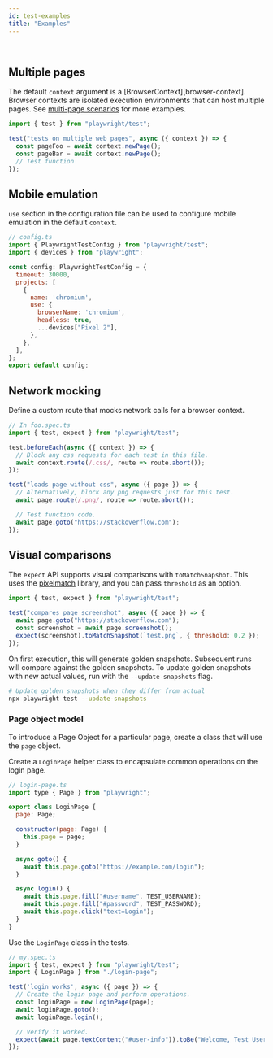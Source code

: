```yaml
---
id: test-examples
title: "Examples"
---
```


<!-- TOC -->

<br/>

## Multiple pages

The default `context` argument is a [BrowserContext][browser-context]. Browser contexts are isolated execution environments that can host multiple pages. See [multi-page scenarios](./multi-pages.md) for more examples.

```js
import { test } from "playwright/test";

test("tests on multiple web pages", async ({ context }) => {
  const pageFoo = await context.newPage();
  const pageBar = await context.newPage();
  // Test function
});
```

## Mobile emulation

`use` section in the configuration file can be used to configure mobile emulation in the default `context`.

```js
// config.ts
import { PlaywrightTestConfig } from "playwright/test";
import { devices } from "playwright";

const config: PlaywrightTestConfig = {
  timeout: 30000,
  projects: [
    {
      name: 'chromium',
      use: {
        browserName: 'chromium',
        headless: true,
        ...devices["Pixel 2"],
      },
    },
  ],
};
export default config;
```

## Network mocking

Define a custom route that mocks network calls for a browser context.

```js
// In foo.spec.ts
import { test, expect } from "playwright/test";

test.beforeEach(async ({ context }) => {
  // Block any css requests for each test in this file.
  await context.route(/.css/, route => route.abort());
});

test("loads page without css", async ({ page }) => {
  // Alternatively, block any png requests just for this test.
  await page.route(/.png/, route => route.abort());

  // Test function code.
  await page.goto("https://stackoverflow.com");
});
```

## Visual comparisons

The `expect` API supports visual comparisons with `toMatchSnapshot`. This uses the [pixelmatch](https://github.com/mapbox/pixelmatch) library, and you can pass `threshold` as an option.

```js
import { test, expect } from "playwright/test";

test("compares page screenshot", async ({ page }) => {
  await page.goto("https://stackoverflow.com");
  const screenshot = await page.screenshot();
  expect(screenshot).toMatchSnapshot(`test.png`, { threshold: 0.2 });
});
```

On first execution, this will generate golden snapshots. Subsequent runs will compare against the golden snapshots. To update golden snapshots with new actual values, run with the `--update-snapshots` flag.

```sh
# Update golden snapshots when they differ from actual
npx playwright test --update-snapshots
```

### Page object model

To introduce a Page Object for a particular page, create a class that will use the `page` object.

Create a `LoginPage` helper class to encapsulate common operations on the login page.
```js
// login-page.ts
import type { Page } from "playwright";

export class LoginPage {
  page: Page;

  constructor(page: Page) {
    this.page = page;
  }

  async goto() {
    await this.page.goto("https://example.com/login");
  }

  async login() {
    await this.page.fill("#username", TEST_USERNAME);
    await this.page.fill("#password", TEST_PASSWORD);
    await this.page.click("text=Login");
  }
}
```

Use the `LoginPage` class in the tests.
```js
// my.spec.ts
import { test, expect } from "playwright/test";
import { LoginPage } from "./login-page";

test('login works', async ({ page }) => {
  // Create the login page and perform operations.
  const loginPage = new LoginPage(page);
  await loginPage.goto();
  await loginPage.login();

  // Verify it worked.
  expect(await page.textContent("#user-info")).toBe("Welcome, Test User!");
});
```
